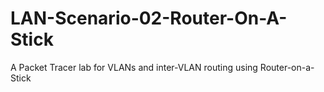 # LAN-Scenario-02-Router-On-A-Stick
A Packet Tracer lab for VLANs and inter-VLAN routing using Router-on-a-Stick
